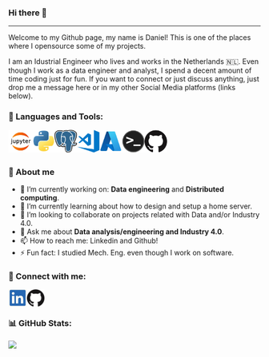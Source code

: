 ### Hi there 👋
-----------
<!-- **DAguirreAg/DAguirreAg** is a ✨ _special_ ✨ repository because its `README.md` (this file) appears on your GitHub profile. -->

Welcome to my Github page, my name is Daniel! This is one of the places where I opensource some of my projects. 

I am an Idustrial Engineer who lives and works in the Netherlands :netherlands:. Even though I work as a data engineer and analyst, I spend a decent amount of time coding just for fun. If you want to connect or just discuss anything, just drop me a message here or in my other Social Media platforms (links below).
<br/>

### 🔧 Languages and Tools:

<img align="left" alt="Jupyter Notebooks" height="45px" src="images/jupyter-notebook.jpeg" />
<img align="left" alt="Python" height="45px" src="images/python.jpeg" />
<img align="left" alt="PostgreSQL" height="45px" src="images/postgresql.jpg" />
<img align="left" alt="VS Code" height="45px" src="images/visual-studio-code.jpg" />
<img align="left" alt="Azure" height="45px" src="images/azure.jpeg" />
<img align="left" alt="Terminal" height="45px" src="images/terminal.png" />
<img align="left" alt="GitHub" height="45px" src="images/github.jpg" />

<br/>
<br/>
<br/>

### :man: About me

- 🔭 I’m currently working on: **Data engineering** and **Distributed computing**.
- 🌱 I’m currently learning about how to design and setup a home server.
- 👯 I’m looking to collaborate on projects related with Data and/or Industry 4.0.
- 💬 Ask me about **Data analysis/engineering and Industry 4.0**.
- 📫 How to reach me: Linkedin and Github!
- ⚡ Fun fact: I studied Mech. Eng. even though I work on software.


### :link: Connect with me:

[<img align="left" alt="LinkedIn" height="35px" src="images/linkedin.jpeg" />][linkedin]
[<img align="left" alt="GitHub" height="35px" src="images/github.jpg" />][github]

<br/>
<br/>

### 📊 GitHub Stats:

<a href="https://github.com/DAguirreAg/DAguirreAg">
  <img align="center" src="https://github-readme-stats.vercel.app/api/top-langs/?username=DAguirreAg&hide=javascript,G-Code,Cmake&title_color=ffffff&text_color=c9cacc&icon_color=2bbc8a&bg_color=1d1f21" />
</a>
<!--
<a href="https://github.com/DAguirreAg/DAguirreAg">
  <img align="center" src="https://github-readme-stats.vercel.app/api?username=DAguirreAg&show_icons=true&line_height=27&count_private=true&title_color=ffffff&text_color=c9cacc&icon_color=2bbc8a&bg_color=1d1f21&hide=contribs,issues" alt="Daniel's GitHub Stats" />
</a>
-->

[linkedin]: https://www.linkedin.com/in/daniel-aguirre-aguirrebena
[github]: https://github.com/DAguirreAg
